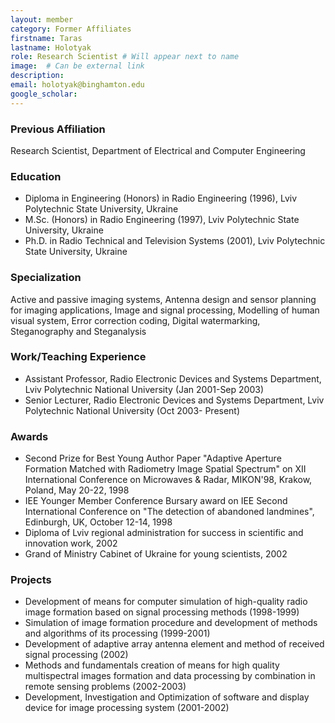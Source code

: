 ```yaml
---
layout: member
category: Former Affiliates
firstname: Taras
lastname: Holotyak
role: Research Scientist # Will appear next to name
image:  # Can be external link
description: 
email: holotyak@binghamton.edu
google_scholar: 
---
```


### Previous Affiliation

Research Scientist, Department of Electrical and Computer Engineering

### Education

- Diploma in Engineering (Honors) in Radio Engineering (1996), Lviv Polytechnic State University, Ukraine
- M.Sc. (Honors) in Radio Engineering (1997), Lviv Polytechnic State University, Ukraine
- Ph.D. in Radio Technical and Television Systems (2001), Lviv Polytechnic State University, Ukraine

### Specialization

Active and passive imaging systems, Antenna design and sensor planning for imaging applications, Image and signal processing, Modelling of human visual system, Error correction coding, Digital watermarking, Steganography and Steganalysis

### Work/Teaching Experience

- Assistant Professor, Radio Electronic Devices and Systems Department, Lviv Polytechnic National University (Jan 2001-Sep 2003)
- Senior Lecturer, Radio Electronic Devices and Systems Department, Lviv Polytechnic National University (Oct 2003- Present)

### Awards

- Second Prize for Best Young Author Paper "Adaptive Aperture Formation Matched with Radiometry Image Spatial Spectrum" on XII International Conference on Microwaves & Radar, MIKON'98, Krakow, Poland, May 20-22, 1998
- IEE Younger Member Conference Bursary award on IEE Second International Conference on "The detection of abandoned landmines", Edinburgh, UK, October 12-14, 1998
- Diploma of Lviv regional administration for success in scientific and innovation work, 2002
- Grand of Ministry Cabinet of Ukraine for young scientists, 2002

### Projects

- Development of means for computer simulation of high-quality radio image formation based on signal processing methods (1998-1999)
- Simulation of image formation procedure and development of methods and algorithms of its processing (1999-2001)
- Development of adaptive array antenna element and method of received signal processing (2002)
- Methods and fundamentals creation of means for high quality multispectral images formation and data processing by combination in remote sensing problems (2002-2003)
- Development, Investigation and Optimization of software and display device for image processing system (2001-2002)